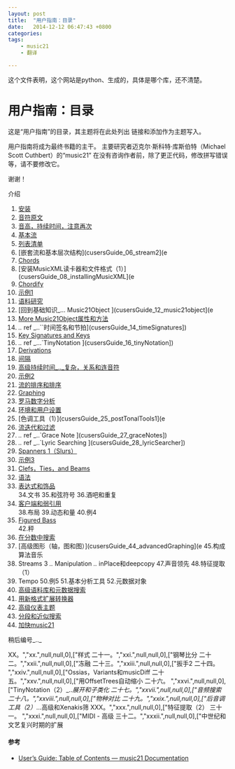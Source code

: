 ```yaml
---
layout: post
title:  "用户指南：目录"
date:   2014-12-12 06:47:43 +0800
categories:  
tags: 
    - music21
    - 翻译

---
```


这个文件表明，这个网站是python、生成的，具体是哪个库，还不清楚。


用户指南：目录
===============================

这是“用户指南”的目录，其主题将在此处列出
链接和添加作为主题写入。

用户指南将成为最终书籍的主干。
主要研究者迈克尔·斯科特·库斯伯特（Michael Scott Cuthbert）的“music21”
在没有咨询作者前，除了更正代码，修改拼写错误等，请不要修改它。

谢谢！

介绍

1. [安装](http://web.mit.edu/music21/doc/usersGuide/usersGuide_01_installing.html#usersguide-01-installing])    
2. [音符]()[原文](http://web.mit.edu/music21/doc/usersGuide/usersGuide_02_notes.html#usersguide-02-notes)    
3. [音高，持续时间，注意再次](http://web.mit.edu/music21/doc/usersGuide/usersGuide_03_pitches.html#usersguide-03-pitches)    
4. [基本流](http://web.mit.edu/music21/doc/usersGuide/usersGuide_01_installing.html#usersguide-01-installing)
5. [列表清单](cusersGuide_05_listsOfLists])    
6. [嵌套流和基本层次结构](cusersGuide_06_stream2](e
7. [Chords ](cusersGuide_07_chords])    
8. [安装MusicXML读卡器和文件格式（1）](cusersGuide_08_installingMusicXML](e
9. [Chordify ](cusersGuide_09_chordify])    
10. [示例1 ](cusersGuide_10_examples1])    
11. [语料研究](cusersGuide_11_corpusSearching])    
12. [回到基础知识_... Music21Object ](cusersGuide_12_music21object](e
13. [More Music21Object属性和方法](cusersGuide_13_music21object2])    
14. _.._ ref _..``时间签名和节拍](cusersGuide_14_timeSignatures])    
15. [Key Signatures and Keys ](cusersGuide_15_key])    
16. _.._ ref _...`TinyNotation ](cusersGuide_16_tinyNotation])    
17. [Derivations ](cusersGuide_17_derivations])    
18. [间隔](cusersGuide_18_间隔])    
19. [高级持续时间_.._复杂，关系和连音符](cusersGuide_19_duration2])    
20. [示例2 ](cusersGuide_20_examples2])    
21. [流的排序和排序](cusersGuide_21_sorting])    
22. [Graphing ](cusersGuide_22_graphing])    
23. [罗马数字分析](cusersGuide_23_romanNumerals])    
24. [环境和用户设置](cusersGuide_24_environment])    
25. [色调工具（1）](cusersGuide_25_postTonalTools1](e
26. [流迭代和过滤](cusersGuide_26_iterators])    
27. _.._ ref _..`Grace Note ](cusersGuide_27_graceNotes])    
28. _.._ ref _..`Lyric Searching ](cusersGuide_28_lyricSearcher])    
29. [Spanners 1（Slurs）](cusersGuide_29_spanners])    
30. [示例3 ](cusersGuide_30_examples3])    
31. [Clefs，Ties，and Beams ](cusersGuide_31_clefs])    
32. [语法](c用户指南_32_讲话])    
33. [表达式和饰品](cusersGuide_33表达式])    
34.文书
35.和弦符号
36.酒吧和重复
37. [客户端和弱引用](cusersGuide_36_clientWeakref])    
38.布局
39.动态和量
40.例4
41. [Figured Bass ](cusersGuide_41_figuredBass])    
42.秤
43. [在分数中搜索](cusersGuide_43_searching1])    
44. [高级图形（轴，图和图）](cusersGuide_44_advancedGraphing](e
45.构成算法音乐
46. Streams 3 _.._ Manipulation _.._ inPlace和deepcopy
47.声音领先
48.特征提取（1）
49. Tempo
50.例5
51.基本分析工具
52.元数据对象
53. [高级语料库和元数据搜索](cusersGuide_53_advancedCorpus])    
54. [用新格式扩展转换器](cusersGuide_54_extending转换器])    
55. [高级仪表主题](cusersGuide_55_advancedMeter])    
56. [分段和近似搜索](cusersGuide_56_searching2])    
57. [加快music21 ](cusersGuide_57_speed])    

稍后编号_.._

XX。","xx.",null,null,0],["样式
二十一。","xxi.",null,null,0],["钢琴比分
二十二。","xxii.",null,null,0],["冻融
二十三。","xxiii.",null,null,0],["扳手2
二十四。 ","xxiv.",null,null,0],["Ossias，Variants和musicDiff
二十五。","xxv.",null,null,0],["用OffsetTrees自动缩小
二十六。 ","xxvi.",null,null,0],["TinyNotation（2）_.._展开和子类化
二十七。","xxvii.",null,null,0],["音频搜索
二十八。","xxviii.",null,null,0],["物种对比
二十九。","xxix.",null,null,0],["后音调工具（2）_...高级和Xenakis筛
XXX。","xxx.",null,null,0],["特征提取（2）
三十一。 ","xxxi.",null,null,0],["MIDI  - 高级
三十二。","xxxii.",null,null,0],["中世纪和文艺复兴时期的扩展



#### 参考 ####

* [User’s Guide: Table of Contents — music21 Documentation](http://web.mit.edu/music21/doc/usersGuide/usersGuide_99_Table_of_Contents.html)